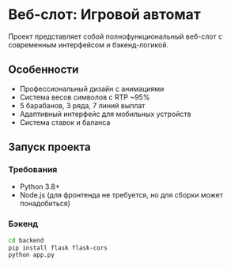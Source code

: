 # Веб-слот: Игровой автомат

Проект представляет собой полнофункциональный веб-слот с современным интерфейсом и бэкенд-логикой.

## Особенности
- Профессиональный дизайн с анимациями
- Система весов символов с RTP ~95%
- 5 барабанов, 3 ряда, 7 линий выплат
- Адаптивный интерфейс для мобильных устройств
- Система ставок и баланса

## Запуск проекта

### Требования
- Python 3.8+
- Node.js (для фронтенда не требуется, но для сборки может понадобиться)

### Бэкенд
```bash
cd backend
pip install flask flask-cors
python app.py